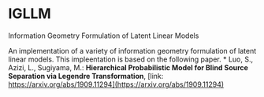 # IGLLM
Information Geometry Formulation of Latent Linear Models

An implementation of a variety of information geometry formulation of latent linear models. This impleentation is based on the following paper.
	* Luo, S., Azizi, L., Sugiyama, M.: **Hierarchical Probabilistic Model for Blind Source Separation via Legendre Transformation**, [link: https://arxiv.org/abs/1909.11294](https://arxiv.org/abs/1909.11294)
